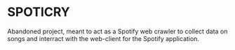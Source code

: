 # SPOTICRY 
Abandoned project, meant to act as a Spotify web crawler to collect data on songs and interract with the web-client for the Spotify application.
